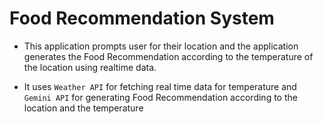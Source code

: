 # Food Recommendation System

- This application prompts user for their location and the application generates the Food Recommendation according to the temperature of the location using realtime data.

- It uses `Weather API` for fetching real time data for temperature and `Gemini API` for generating Food Recommendation according to the location and the temperature